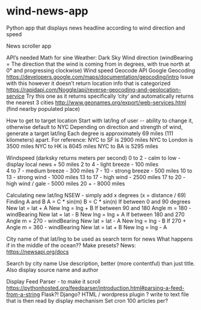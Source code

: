 # wind-news-app
Python app that displays news headline according to wind direction and speed 


News scroller app 

API’s needed 
Math for sine
Weather: Dark Sky 
Wind direction (windBearing = The direction that the wind is coming from in degrees, with true north at 0° and progressing clockwise)
Wind speed 
Geocode API 
Google Geocoding https://developers.google.com/maps/documentation/geocoding/intro
Issue with this however it doesn’t return location info that is categorized 
https://rapidapi.com/Noggle/api/reverse-geocoding-and-geolocation-service
Try this one as it returns specifically ‘city’ and automatically returns the nearest 3 cities 
http://www.geonames.org/export/web-services.html (find nearby populated place) 


How to get to target location 
Start with lat/lng of user -- ability to change it, otherwise default to NYC 
Depending on direction and strength of wind, generate a target lat/lng 
Each degree is approximately 69 miles (111 kilometers) apart. For reference: 
NYC to SF is 2900 miles 
NYC to London is 3500 miles 
NYC to HK is 8045 miles 
NYC to BA is 5295 miles 


Windspeed (darksky returns meters per second) 
0 to 2 - calm to low - display local news + 50 miles 
2 to 4 - light breeze - 100 miles  
4 to 7 - medium breeze - 300 miles 
7 - 10 - strong breeze - 500 miles 
10 to 13 - strong wind - 1000 miles 
13 to 17 - high wind - 2500 miles 
17 to 20 - high wind / gale - 5000 miles 
20 + - 8000 miles 


Calculating new lat/lng
NSEW - simply add x degrees (x = distance / 69)
Finding A and B 
A = C * sin(m) 
B = C * sin(n)
If between 0 and 90 degrees 
New lat = lat + A
New lng = lng + B
If between 90 and 180 
Angle m = 180 - windBearing 
New lat = lat - B
New lng = lng + A 
If between 180 and 270 
Angle m = 270 - windBearing 
New lat = lat - A 
New lng = lng - B
If 270 + 
Angle m = 360 - windBearing 
New lat = lat + B 
New lng = lng - A   


City name of that lat/lng to be used as search term for news 
What happens if in the middle of the ocean?? 
Make presets? 
News: https://newsapi.org/docs


Search by city name 
Use description, better (more contentful) than just title. Also display source name and author


Display 
Feed Parser - to make it scroll https://pythonhosted.org/feedparser/introduction.html#parsing-a-feed-from-a-string
Flask?! Django? 
HTML / wordpress plugin ? write to text file that is then read by display mechanism 
Set cron 
100 articles per?  
